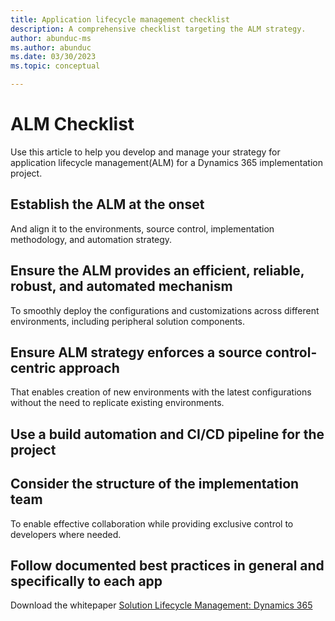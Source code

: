 ```yaml
---
title: Application lifecycle management checklist
description: A comprehensive checklist targeting the ALM strategy.
author: abunduc-ms
ms.author: abunduc
ms.date: 03/30/2023
ms.topic: conceptual

---
```


# ALM Checklist

Use this article to help you develop and manage your strategy for application lifecycle management(ALM) for a Dynamics 365 implementation project.

## Establish the ALM at the onset

And align it to the environments, source control, implementation methodology, and automation strategy.

## Ensure the ALM provides an efficient, reliable, robust, and automated mechanism

To smoothly deploy the configurations and customizations across different environments, including peripheral solution components.

## Ensure ALM strategy enforces a source control-centric approach

That enables creation of new environments with the latest configurations without the need to replicate existing environments.

## Use a build automation and CI/CD pipeline for the project

## Consider the structure of the implementation team

To enable effective collaboration while providing exclusive control to developers where needed.

## Follow documented best practices in general and specifically to each app

Download the whitepaper [Solution Lifecycle Management: Dynamics 365](https://www.microsoft.com/download/details.aspx?id=57777)

<!--For customer engagement apps and complete the self-assessment.-->
